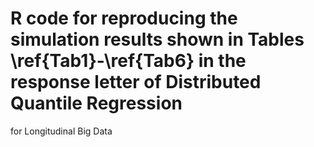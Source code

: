 # R code for reproducing the simulation results shown in Tables \ref{Tab1}-\ref{Tab6} in the response letter of Distributed Quantile Regression
for Longitudinal Big Data
